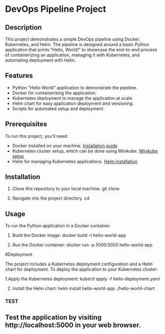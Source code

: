 # DevOps Pipeline Project

## Description

This project demonstrates a simple DevOps pipeline using Docker, Kubernetes, and Helm. The pipeline is designed around a basic Python application that prints "Hello, World!" to showcase the end-to-end process of containerizing an application, managing it with Kubernetes, and automating deployment with Helm.

## Features

- Python "Hello World" application to demonstrate the pipeline.
- Docker for containerising the application.
- Kubernetes deployment to manage the application at scale.
- Helm chart for easy application deployment and versioning.
- Scripts for automated setup and deployment.

## Prerequisites

To run this project, you'll need:
- Docker installed on your machine. [Installation guide](https://docs.docker.com/get-docker/)
- Kubernetes cluster setup, which can be done using Minikube. [Minikube setup](https://minikube.sigs.k8s.io/docs/start/)
- Helm for managing Kubernetes applications. [Helm installation](https://helm.sh/docs/intro/install/)

## Installation

1. Clone this repository to your local machine.
   git clone <repository-url>

2. Navigate into the project directory.
   cd <project-directory>

## Usage

To run the Python application in a Docker container:
1. Build the Docker image:
   docker build -t hello-world-app

2. Run the Docker container:
   docker run -p 5000:5000 hello-world-app

#Deployment

The project includes a Kubernetes deployment configuration and a Helm chart for deployment. To deploy the application to your Kubernetes cluster:

1.Apply the Kubernetes deployment:
kubectl apply -f hello-deployment.yaml

2. Install the Helm chart:
   helm install hello-world-app ./hello-world-chart

### TEST
## Test the application by visiting http://localhost:5000 in your web browser.